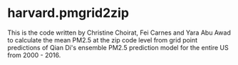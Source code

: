 # harvard.pmgrid2zip

This is the code written by Christine Choirat, Fei Carnes and Yara Abu Awad to calculate the mean PM2.5 at the zip code level 
from grid point predictions of Qian Di's ensemble PM2.5 prediction model for the entire US from 2000 - 2016.
